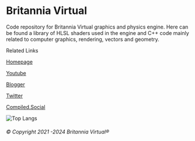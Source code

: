 <h1>Britannia Virtual</h1>

Code repository for Britannia Virtual graphics and physics engine. Here can be found a library of HLSL shaders used in the engine and C++ code mainly related to computer graphics, rendering, vectors and geometry.

Related Links

[Homepage](http://www.britanniavirtual.com)

[Youtube](http://www.youtube.com/channel/UCTc-P1rJztK5dM_4Aa3UZkQ)

[Blogger](https://britanniavirtual.blogspot.com/)

[Twitter](https://twitter.com/britanniavirtu/)

[Compiled.Social](https://cosoc.com/britannia)

![Top Langs](https://github-readme-stats.vercel.app/api/top-langs/?username=britanniavirtual&hide=javascript,css,scss,html&theme=slate)

<h6>© Copyright 2021 -2024 Britannia Virtual®
